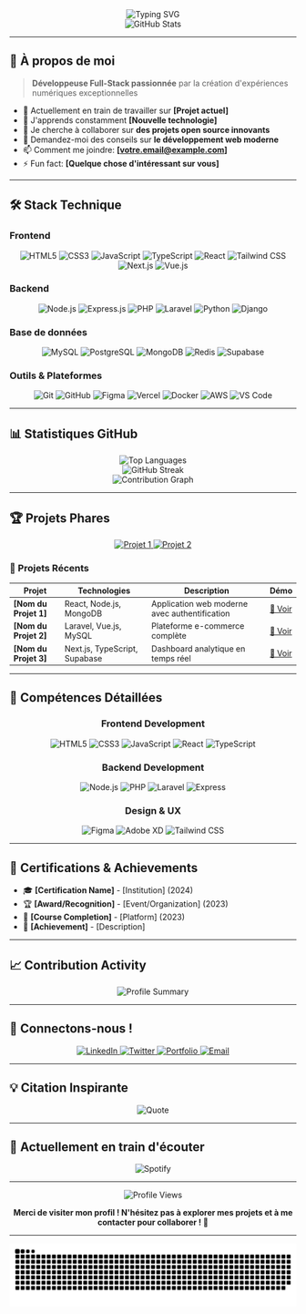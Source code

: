 <div align="center">
  <img src="https://readme-typing-svg.herokuapp.com?font=Fira+Code&size=30&duration=3000&pause=1000&color=6366F1&center=true&vCenter=true&width=600&lines=Salut+%F0%9F%91%8B+Je+suis+[Votre+Nom];D%C3%A9veloppeuse+Full-Stack;Passionn%C3%A9e+par+l'innovation" alt="Typing SVG" />
</div>

<div align="center">
  <img src="https://github-readme-stats.vercel.app/api?username=safiaKhoulaid&show_icons=true&theme=tokyonight&hide_border=true&count_private=true" alt="GitHub Stats" />
</div>

---

## 🚀 À propos de moi

> **Développeuse Full-Stack passionnée** par la création d'expériences numériques exceptionnelles

- 🔭 Actuellement en train de travailler sur **[Projet actuel]**
- 🌱 J'apprends constamment **[Nouvelle technologie]**
- 👯 Je cherche à collaborer sur **des projets open source innovants**
- 💬 Demandez-moi des conseils sur **le développement web moderne**
- 📫 Comment me joindre: **[votre.email@example.com]**
- ⚡ Fun fact: **[Quelque chose d'intéressant sur vous]**

---

## 🛠️ Stack Technique

### Frontend
<div align="center">
  <img src="https://img.shields.io/badge/HTML5-E34F26?style=for-the-badge&logo=html5&logoColor=white" alt="HTML5" />
  <img src="https://img.shields.io/badge/CSS3-1572B6?style=for-the-badge&logo=css3&logoColor=white" alt="CSS3" />
  <img src="https://img.shields.io/badge/JavaScript-F7DF1E?style=for-the-badge&logo=javascript&logoColor=black" alt="JavaScript" />
  <img src="https://img.shields.io/badge/TypeScript-007ACC?style=for-the-badge&logo=typescript&logoColor=white" alt="TypeScript" />
  <img src="https://img.shields.io/badge/React-20232A?style=for-the-badge&logo=react&logoColor=61DAFB" alt="React" />
  <img src="https://img.shields.io/badge/Tailwind_CSS-38B2AC?style=for-the-badge&logo=tailwind-css&logoColor=white" alt="Tailwind CSS" />
  <img src="https://img.shields.io/badge/Next.js-000000?style=for-the-badge&logo=next.js&logoColor=white" alt="Next.js" />
  <img src="https://img.shields.io/badge/Vue.js-35495E?style=for-the-badge&logo=vue.js&logoColor=4FC08D" alt="Vue.js" />
</div>

### Backend
<div align="center">
  <img src="https://img.shields.io/badge/Node.js-43853D?style=for-the-badge&logo=node.js&logoColor=white" alt="Node.js" />
  <img src="https://img.shields.io/badge/Express.js-404D59?style=for-the-badge&logo=express&logoColor=white" alt="Express.js" />
  <img src="https://img.shields.io/badge/PHP-777BB4?style=for-the-badge&logo=php&logoColor=white" alt="PHP" />
  <img src="https://img.shields.io/badge/Laravel-FF2D20?style=for-the-badge&logo=laravel&logoColor=white" alt="Laravel" />
  <img src="https://img.shields.io/badge/Python-3776AB?style=for-the-badge&logo=python&logoColor=white" alt="Python" />
  <img src="https://img.shields.io/badge/Django-092E20?style=for-the-badge&logo=django&logoColor=white" alt="Django" />
</div>

### Base de données
<div align="center">
  <img src="https://img.shields.io/badge/MySQL-00000F?style=for-the-badge&logo=mysql&logoColor=white" alt="MySQL" />
  <img src="https://img.shields.io/badge/PostgreSQL-316192?style=for-the-badge&logo=postgresql&logoColor=white" alt="PostgreSQL" />
  <img src="https://img.shields.io/badge/MongoDB-4EA94B?style=for-the-badge&logo=mongodb&logoColor=white" alt="MongoDB" />
  <img src="https://img.shields.io/badge/Redis-DC382D?style=for-the-badge&logo=redis&logoColor=white" alt="Redis" />
  <img src="https://img.shields.io/badge/Supabase-3ECF8E?style=for-the-badge&logo=supabase&logoColor=white" alt="Supabase" />
</div>

### Outils & Plateformes
<div align="center">
  <img src="https://img.shields.io/badge/Git-F05032?style=for-the-badge&logo=git&logoColor=white" alt="Git" />
  <img src="https://img.shields.io/badge/GitHub-100000?style=for-the-badge&logo=github&logoColor=white" alt="GitHub" />
  <img src="https://img.shields.io/badge/Figma-F24E1E?style=for-the-badge&logo=figma&logoColor=white" alt="Figma" />
  <img src="https://img.shields.io/badge/Vercel-000000?style=for-the-badge&logo=vercel&logoColor=white" alt="Vercel" />
  <img src="https://img.shields.io/badge/Docker-2496ED?style=for-the-badge&logo=docker&logoColor=white" alt="Docker" />
  <img src="https://img.shields.io/badge/AWS-232F3E?style=for-the-badge&logo=amazon-aws&logoColor=white" alt="AWS" />
  <img src="https://img.shields.io/badge/VS_Code-007ACC?style=for-the-badge&logo=visual-studio-code&logoColor=white" alt="VS Code" />
</div>

---

## 📊 Statistiques GitHub

<div align="center">
  <img src="https://github-readme-stats.vercel.app/api/top-langs/?username=[VOTRE-USERNAME]&layout=compact&theme=tokyonight&hide_border=true" alt="Top Languages" />
</div>

<div align="center">
  <img src="https://github-readme-streak-stats.herokuapp.com/?user=[VOTRE-USERNAME]&theme=tokyonight&hide_border=true" alt="GitHub Streak" />
</div>

<div align="center">
  <img src="https://github-readme-activity-graph.vercel.app/graph?username=[VOTRE-USERNAME]&theme=tokyo-night&hide_border=true&area=true" alt="Contribution Graph" />
</div>

---

## 🏆 Projets Phares

<div align="center">
  <a href="https://github.com/[VOTRE-USERNAME]/[PROJET-1]">
    <img src="https://github-readme-stats.vercel.app/api/pin/?username=[VOTRE-USERNAME]&repo=[PROJET-1]&theme=tokyonight&hide_border=true" alt="Projet 1" />
  </a>
  <a href="https://github.com/[VOTRE-USERNAME]/[PROJET-2]">
    <img src="https://github-readme-stats.vercel.app/api/pin/?username=[VOTRE-USERNAME]&repo=[PROJET-2]&theme=tokyonight&hide_border=true" alt="Projet 2" />
  </a>
</div>

### 🌟 Projets Récents

| Projet | Technologies | Description | Démo |
|--------|-------------|-------------|------|
| **[Nom du Projet 1]** | React, Node.js, MongoDB | Application web moderne avec authentification | [🔗 Voir](lien) |
| **[Nom du Projet 2]** | Laravel, Vue.js, MySQL | Plateforme e-commerce complète | [🔗 Voir](lien) |
| **[Nom du Projet 3]** | Next.js, TypeScript, Supabase | Dashboard analytique en temps réel | [🔗 Voir](lien) |

---

## 🎯 Compétences Détaillées

<div align="center">

### Frontend Development
![HTML5](https://img.shields.io/badge/HTML5-95%25-E34F26?style=flat-square&logo=html5&logoColor=white)
![CSS3](https://img.shields.io/badge/CSS3-90%25-1572B6?style=flat-square&logo=css3&logoColor=white)
![JavaScript](https://img.shields.io/badge/JavaScript-85%25-F7DF1E?style=flat-square&logo=javascript&logoColor=black)
![React](https://img.shields.io/badge/React-80%25-61DAFB?style=flat-square&logo=react&logoColor=black)
![TypeScript](https://img.shields.io/badge/TypeScript-75%25-007ACC?style=flat-square&logo=typescript&logoColor=white)

### Backend Development
![Node.js](https://img.shields.io/badge/Node.js-85%25-43853D?style=flat-square&logo=node.js&logoColor=white)
![PHP](https://img.shields.io/badge/PHP-80%25-777BB4?style=flat-square&logo=php&logoColor=white)
![Laravel](https://img.shields.io/badge/Laravel-75%25-FF2D20?style=flat-square&logo=laravel&logoColor=white)
![Express](https://img.shields.io/badge/Express-70%25-000000?style=flat-square&logo=express&logoColor=white)

### Design & UX
![Figma](https://img.shields.io/badge/Figma-85%25-F24E1E?style=flat-square&logo=figma&logoColor=white)
![Adobe XD](https://img.shields.io/badge/Adobe_XD-70%25-FF61F6?style=flat-square&logo=adobe-xd&logoColor=white)
![Tailwind CSS](https://img.shields.io/badge/Tailwind-90%25-38B2AC?style=flat-square&logo=tailwind-css&logoColor=white)

</div>

---

## 🏅 Certifications & Achievements

- 🎓 **[Certification Name]** - [Institution] (2024)
- 🏆 **[Award/Recognition]** - [Event/Organization] (2023)
- 📜 **[Course Completion]** - [Platform] (2023)
- 🌟 **[Achievement]** - [Description]

---

## 📈 Contribution Activity

<div align="center">
  <img src="https://github-profile-summary-cards.vercel.app/api/cards/profile-details?username=[VOTRE-USERNAME]&theme=tokyonight" alt="Profile Summary" />
</div>

---

## 🤝 Connectons-nous !

<div align="center">
  <a href="https://linkedin.com/in/[VOTRE-PROFIL]">
    <img src="https://img.shields.io/badge/LinkedIn-0077B5?style=for-the-badge&logo=linkedin&logoColor=white" alt="LinkedIn" />
  </a>
  <a href="https://twitter.com/[VOTRE-HANDLE]">
    <img src="https://img.shields.io/badge/Twitter-1DA1F2?style=for-the-badge&logo=twitter&logoColor=white" alt="Twitter" />
  </a>
  <a href="https://[VOTRE-PORTFOLIO].com">
    <img src="https://img.shields.io/badge/Portfolio-FF5722?style=for-the-badge&logo=google-chrome&logoColor=white" alt="Portfolio" />
  </a>
  <a href="mailto:[VOTRE-EMAIL]">
    <img src="https://img.shields.io/badge/Email-D14836?style=for-the-badge&logo=gmail&logoColor=white" alt="Email" />
  </a>
</div>

---

## 💡 Citation Inspirante

<div align="center">
  <img src="https://quotes-github-readme.vercel.app/api?type=horizontal&theme=tokyonight" alt="Quote" />
</div>

---

## 🎵 Actuellement en train d'écouter

<div align="center">
  <img src="https://spotify-github-profile.vercel.app/api/spotify?background_color=0d1117&border_color=ffffff" alt="Spotify" />
</div>

---

<div align="center">
  <img src="https://komarev.com/ghpvc/?username=[VOTRE-USERNAME]&color=6366f1&style=flat-square&label=Visiteurs" alt="Profile Views" />
  
  **Merci de visiter mon profil ! N'hésitez pas à explorer mes projets et à me contacter pour collaborer ! 🚀**
</div>

---

<div align="center">
  <img src="https://raw.githubusercontent.com/platane/snk/output/github-contribution-grid-snake-dark.svg" alt="Snake animation" />
</div>
